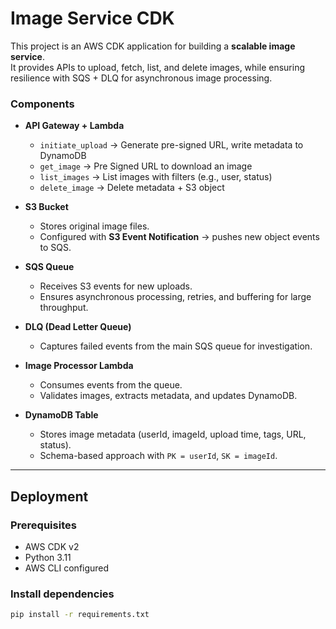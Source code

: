 # Image Service CDK

This project is an AWS CDK application for building a **scalable image service**.  
It provides APIs to upload, fetch, list, and delete images, while ensuring resilience with SQS + DLQ for asynchronous image processing.


### Components
- **API Gateway + Lambda**  
  - `initiate_upload` → Generate pre-signed URL, write metadata to DynamoDB  
  - `get_image` → Pre Signed URL to download an image  
  - `list_images` → List images with filters (e.g., user, status)  
  - `delete_image` → Delete metadata + S3 object

- **S3 Bucket**  
  - Stores original image files.  
  - Configured with **S3 Event Notification** → pushes new object events to SQS.

- **SQS Queue**  
  - Receives S3 events for new uploads.  
  - Ensures asynchronous processing, retries, and buffering for large throughput.  

- **DLQ (Dead Letter Queue)**  
  - Captures failed events from the main SQS queue for investigation.  

- **Image Processor Lambda**  
  - Consumes events from the queue.  
  - Validates images, extracts metadata, and updates DynamoDB.

- **DynamoDB Table**  
  - Stores image metadata (userId, imageId, upload time, tags, URL, status).  
  - Schema-based approach with `PK = userId`, `SK = imageId`.

---

##  Deployment

### Prerequisites
- AWS CDK v2
- Python 3.11
- AWS CLI configured

### Install dependencies
```bash
pip install -r requirements.txt


